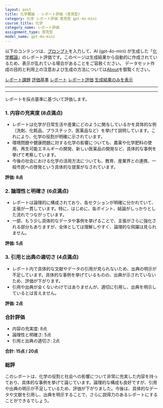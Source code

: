 ```yaml
---
layout: post
title: 化学概論 - レポート評価 (意見型)
category: 化学 レポート評価 意見型 gpt-4o-mini
course_title: 化学
category_name: レポート評価
assignment_type: 意見型
model_name: gpt-4o-mini
---
```


以下のコンテンツは、[プロンプト](http://127.0.0.1:8000/generated/化学/gpt-4o-mini/prompt_レポート評価-意見型.md)を入力して、AI (gpt-4o-mini) が生成した「[化学概論](/contents/化学/)」のレポート評価です。このページは生成結果から自動的に作成されているため、表示が乱れている場合があることをご容赦ください。
データセット作成の目的と利用上の注意および生成の方法については[About](/About)を御覧ください。

[レポート課題](../レポート課題-意見型)
[評価基準](../評価基準-意見型)
[レポート](../レポート-意見型)
[レポート評価](../レポート評価-意見型)
[生成結果のみを表示](http://127.0.0.1:8000/generated/化学/gpt-4o-mini/レポート評価-意見型.md)
  

***
***
  
レポートを採点基準に基づいて評価します。

### 1. 内容の充実度 (8点満点)
- レポートは化学が日常生活や産業にどのように関与しているかを具体的な例（洗剤、化粧品、プラスチック、医薬品など）を挙げて説明しています。これにより、化学の役割が明確に示されています。
- 環境問題や健康問題に対する化学の影響についても、農薬や化学肥料の使用、再生可能エネルギーの開発、新しい医薬品の開発など、具体的な事例を挙げて考察しています。
- 今後の社会における化学の活用方法についても、教育、産業界との連携、一般市民への啓発という具体的な提案がなされています。

**評価: 8点**

### 2. 論理性と明確さ (6点満点)
- レポートは論理的に構成されており、各セクションが明確に分かれていて、主張が一貫しています。特に、はじめに、各ポイント、結論がしっかりとした流れでつながっています。
- 一部、もう少し具体的なデータや事例を挙げることで、主張がさらに強化される部分もありますが、全体としては理解しやすく、論理的な飛躍は見られません。

**評価: 5点**

### 3. 引用と出典の適切さ (4点満点)
- レポート内で具体的な文献やデータの引用が見られないため、出典の明示が不足しています。具体的な事例を挙げているものの、出典が示されていないため、評価が下がります。
- 引用や出典が全くないわけではありませんが、適切に引用し、出典を明示しているとは言えません。

**評価: 2点**

### 合計評価
- 内容の充実度: 8点
- 論理性と明確さ: 5点
- 引用と出典の適切さ: 2点

**合計: 15点 / 20点**

### 総評
このレポートは、化学の役割と社会への影響について非常に充実した内容を持っており、具体的な事例を挙げて論じています。論理的な構成も良好ですが、引用や出典の明示が不足しているため、評価が下がりました。今後は、具体的なデータや文献を引用し、出典を明示することで、さらに説得力のあるレポートにすることができるでしょう。
